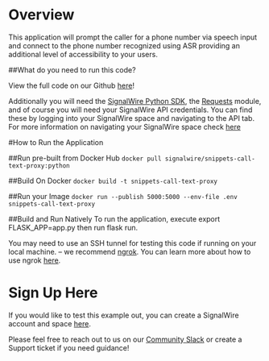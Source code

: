 # Overview

This application will prompt the caller for a phone number via speech input and connect to the phone number recognized using ASR providing an additional level of accessibility to your users. 

##What do you need to run this code?

View the full code on our Github [here](https://github.com/signalwire/snippets-dial-by-voice)!

Additionally you will need the [SignalWire Python SDK](https://developer.signalwire.com/compatibility-api/reference/client-libraries-and-sdks#python), the [Requests](https://docs.python-requests.org/en/latest/user/install/#install) module, and of course you will need your SignalWire API credentials. You can find these by logging into your SignalWire space and navigating to the API tab. For more information on navigating your SignalWire space check [here](https://developer.signalwire.com/apis/docs/navigating-your-space)

#How to Run the Application

##Run pre-built from Docker Hub
`docker pull signalwire/snippets-call-text-proxy:python`

##Build On Docker
`docker build -t snippets-call-text-proxy`

##Run your Image
`docker run --publish 5000:5000 --env-file .env snippets-call-text-proxy`

##Build and Run Natively
To run the application, execute export FLASK_APP=app.py then run flask run.

You may need to use an SSH tunnel for testing this code if running on your local machine. – we recommend [ngrok](https://ngrok.com/). You can learn more about how to use ngrok [here](https://developer.signalwire.com/apis/docs/how-to-test-webhooks-with-ngrok).

# Sign Up Here

If you would like to test this example out, you can create a SignalWire account and space [here](https://m.signalwire.com/signups/new?s=1).

Please feel free to reach out to us on our [Community Slack](https://signalwire.community/) or create a Support ticket if you need guidance!